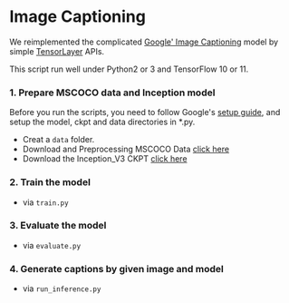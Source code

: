 # Image Captioning

We reimplemented the complicated [Google' Image Captioning](https://github.com/tensorflow/models/tree/master/im2txt) model by simple [TensorLayer](https://github.com/zsdonghao/tensorlayer) APIs.

This script run well under Python2 or 3 and TensorFlow 10 or 11.

### 1. Prepare MSCOCO data and Inception model
Before you run the scripts, you need to follow Google's [setup guide]((https://github.com/tensorflow/models/tree/master/im2txt)), and setup the model, ckpt and data directories in *.py.

- Creat a ``data`` folder.
- Download and Preprocessing MSCOCO Data [click here](https://github.com/zsdonghao/models/tree/master/im2txt#prepare-the-training-data)
- Download the Inception_V3 CKPT [click here](https://github.com/zsdonghao/models/tree/master/im2txt#download-the-inception-v3-checkpoint)


### 2. Train the model
- via ``train.py``

### 3. Evaluate the model
- via ``evaluate.py``

### 4. Generate captions by given image and model
- via ``run_inference.py``